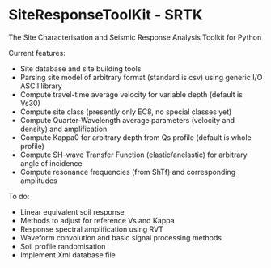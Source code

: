 # SiteResponseToolKit - SRTK
The Site Characterisation and Seismic Response Analysis Toolkit for Python

Current features:

- Site database and site building tools
- Parsing site model of arbitrary format (standard is csv) using generic I/O ASCII library
- Compute travel-time average velocity for variable depth (default is Vs30)
- Compute site class (presently only EC8, no special classes yet)
- Compute Quarter-Wavelength average parameters (velocity and density) and amplification
- Compute Kappa0 for arbitrary depth from Qs profile (default is whole profile)
- Compute SH-wave Transfer Function (elastic/anelastic) for arbitrary angle of incidence
- Compute resonance frequencies (from ShTf) and corresponding amplitudes

To do:
- Linear equivalent soil response
- Methods to adjust for reference Vs and Kappa
- Response spectral amplification using RVT
- Waveform convolution and basic signal processing methods
- Soil profile randomisation
- Implement Xml database file

